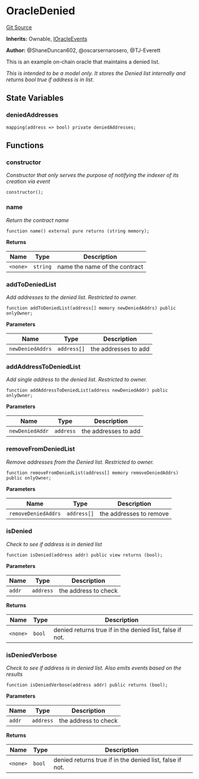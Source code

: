 # OracleDenied
[Git Source](https://github.com/thrackle-io/forte-rules-engine/blob/870573a1cabb155592086e193c28d8b5f4d263c4/src/example/OracleDenied.sol)

**Inherits:**
Ownable, [IOracleEvents](/src/common/IEvents.sol/interface.IOracleEvents.md)

**Author:**
@ShaneDuncan602, @oscarsernarosero, @TJ-Everett

This is an example on-chain oracle that maintains a denied list.

*This is intended to be a model only. It stores the Denied list internally and returns bool true if address is in list.*


## State Variables
### deniedAddresses

```solidity
mapping(address => bool) private deniedAddresses;
```


## Functions
### constructor

*Constructor that only serves the purpose of notifying the indexer of its creation via event*


```solidity
constructor();
```

### name

*Return the contract name*


```solidity
function name() external pure returns (string memory);
```
**Returns**

|Name|Type|Description|
|----|----|-----------|
|`<none>`|`string`|name the name of the contract|


### addToDeniedList

*Add addresses to the denied list. Restricted to owner.*


```solidity
function addToDeniedList(address[] memory newDeniedAddrs) public onlyOwner;
```
**Parameters**

|Name|Type|Description|
|----|----|-----------|
|`newDeniedAddrs`|`address[]`|the addresses to add|


### addAddressToDeniedList

*Add single address to the denied list. Restricted to owner.*


```solidity
function addAddressToDeniedList(address newDeniedAddr) public onlyOwner;
```
**Parameters**

|Name|Type|Description|
|----|----|-----------|
|`newDeniedAddr`|`address`|the addresses to add|


### removeFromDeniedList

*Remove addresses from the Denied list. Restricted to owner.*


```solidity
function removeFromDeniedList(address[] memory removeDeniedAddrs) public onlyOwner;
```
**Parameters**

|Name|Type|Description|
|----|----|-----------|
|`removeDeniedAddrs`|`address[]`|the addresses to remove|


### isDenied

*Check to see if address is in denied list*


```solidity
function isDenied(address addr) public view returns (bool);
```
**Parameters**

|Name|Type|Description|
|----|----|-----------|
|`addr`|`address`|the address to check|

**Returns**

|Name|Type|Description|
|----|----|-----------|
|`<none>`|`bool`|denied returns true if in the denied list, false if not.|


### isDeniedVerbose

*Check to see if address is in denied list. Also emits events based on the results*


```solidity
function isDeniedVerbose(address addr) public returns (bool);
```
**Parameters**

|Name|Type|Description|
|----|----|-----------|
|`addr`|`address`|the address to check|

**Returns**

|Name|Type|Description|
|----|----|-----------|
|`<none>`|`bool`|denied returns true if in the denied list, false if not.|


